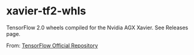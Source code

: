 # xavier-tf2-whls
TensorFlow 2.0 wheels compiled for the Nvidia AGX Xavier. See Releases page.

From: [TensorFlow Official Repository](https://github.com/tensorflow/tensorflow)
